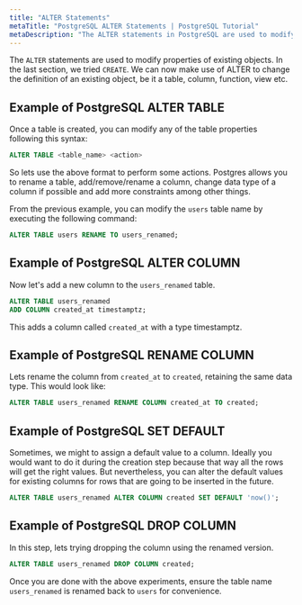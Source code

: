 ```yaml
---
title: "ALTER Statements"
metaTitle: "PostgreSQL ALTER Statements | PostgreSQL Tutorial"
metaDescription: "The ALTER statements in PostgreSQL are used to modify properties of existing objects like a table, column, function or a view."
---
```


The `ALTER` statements are used to modify properties of existing objects. In the last section, we tried `CREATE`. We can now make use of ALTER to change the definition of an existing object, be it a table, column, function, view etc.

## Example of PostgreSQL ALTER TABLE

Once a table is created, you can modify any of the table properties following this syntax:

```sql
ALTER TABLE <table_name> <action>
```

So lets use the above format to perform some actions. Postgres allows you to rename a table, add/remove/rename a column, change data type of a column if possible and add more constraints among other things.

From the previous example, you can modify the `users` table name by executing the following command:

```sql
ALTER TABLE users RENAME TO users_renamed;
```

## Example of PostgreSQL ALTER COLUMN

Now let's add a new column to the `users_renamed` table.

```sql
ALTER TABLE users_renamed 
ADD COLUMN created_at timestamptz;
```

This adds a column called `created_at` with a type timestamptz.

## Example of PostgreSQL RENAME COLUMN

Lets rename the column from `created_at` to `created`, retaining the same data type. This would look like:

```sql
ALTER TABLE users_renamed RENAME COLUMN created_at TO created;
```

## Example of PostgreSQL SET DEFAULT

Sometimes, we might to assign a default value to a column. Ideally you would want to do it during the creation step because that way all the rows will get the right values. But nevertheless, you can alter the default values for existing columns for rows that are going to be inserted in the future.

```sql
ALTER TABLE users_renamed ALTER COLUMN created SET DEFAULT 'now()';
```

## Example of PostgreSQL DROP COLUMN

In this step, lets trying dropping the column using the renamed version.

```sql
ALTER TABLE users_renamed DROP COLUMN created;
```

Once you are done with the above experiments, ensure the table name `users_renamed` is renamed back to `users` for convenience.
